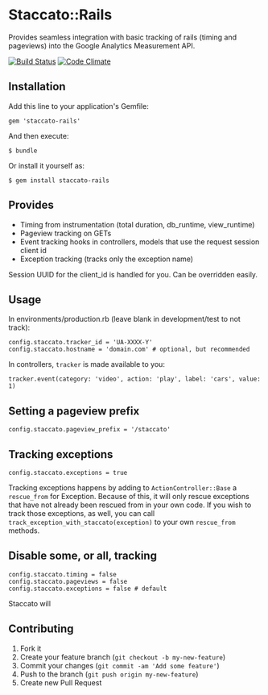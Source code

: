# Staccato::Rails

Provides seamless integration with basic tracking of rails (timing and pageviews) into the Google Analytics Measurement API.

[![Build Status](https://travis-ci.org/tpitale/staccato-rails.png?branch=master)](https://travis-ci.org/tpitale/staccato-rails)
[![Code Climate](https://codeclimate.com/github/tpitale/staccato-rails.png)](https://codeclimate.com/github/tpitale/staccato-rails)

## Installation

Add this line to your application's Gemfile:

    gem 'staccato-rails'

And then execute:

    $ bundle

Or install it yourself as:

    $ gem install staccato-rails

## Provides

* Timing from instrumentation (total duration, db_runtime, view_runtime)
* Pageview tracking on GETs
* Event tracking hooks in controllers, models that use the request session client id
* Exception tracking (tracks only the exception name)

Session UUID for the client_id is handled for you. Can be overridden easily.

## Usage

In environments/production.rb (leave blank in development/test to not track):

    config.staccato.tracker_id = 'UA-XXXX-Y'
    config.staccato.hostname = 'domain.com' # optional, but recommended

In controllers, `tracker` is made available to you:

    tracker.event(category: 'video', action: 'play', label: 'cars', value: 1)

## Setting a pageview prefix

    config.staccato.pageview_prefix = '/staccato'

## Tracking exceptions ##

    config.staccato.exceptions = true

Tracking exceptions happens by adding to `ActionController::Base` a `rescue_from` for Exception. Because of this, it will only rescue exceptions that have not already been rescued from in your own code. If you wish to track those exceptions, as well, you can call `track_exception_with_staccato(exception)` to your own `rescue_from` methods.

## Disable some, or all, tracking

    config.staccato.timing = false
    config.staccato.pageviews = false
    config.staccato.exceptions = false # default

Staccato will 

## Contributing

1. Fork it
2. Create your feature branch (`git checkout -b my-new-feature`)
3. Commit your changes (`git commit -am 'Add some feature'`)
4. Push to the branch (`git push origin my-new-feature`)
5. Create new Pull Request
